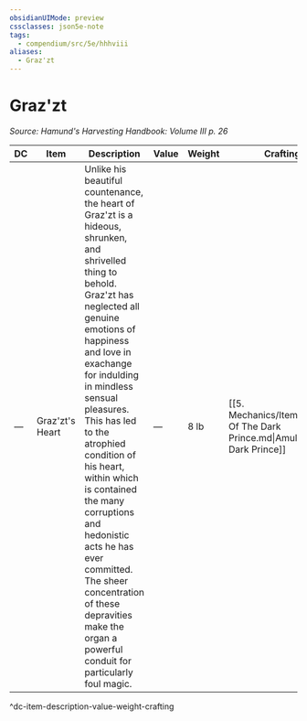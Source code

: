 ```yaml
---
obsidianUIMode: preview
cssclasses: json5e-note
tags:
  - compendium/src/5e/hhhviii
aliases:
  - Graz'zt
---
```

# Graz'zt
*Source: Hamund's Harvesting Handbook: Volume III p. 26* 

| DC | Item | Description | Value | Weight | Crafting |
|----|------|-------------|-------|--------|----------|
| — | Graz'zt's Heart | Unlike his beautiful countenance, the heart of Graz'zt is a hideous, shrunken, and shrivelled thing to behold. Graz'zt has neglected all genuine emotions of happiness and love in exachange for indulding in mindless sensual pleasures. This has led to the atrophied condition of his heart, within which is contained the many corruptions and hedonistic acts he has ever committed. The sheer concentration of these depravities make the organ a powerful conduit for particularly foul magic. | — | 8 lb | [[5. Mechanics/Items/Amulet Of The Dark Prince.md\|Amulet of the Dark Prince]] |
^dc-item-description-value-weight-crafting
